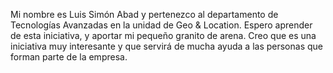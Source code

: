 Mi nombre es Luis Simón Abad y pertenezco al departamento de Tecnologías Avanzadas en la unidad de Geo & Location.
Espero aprender de esta iniciativa, y aportar mi pequeño granito de arena.
Creo que es una iniciativa muy interesante y que servirá de mucha ayuda a las personas que forman parte de la empresa.